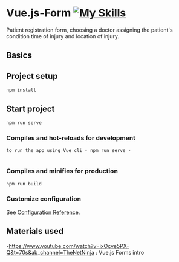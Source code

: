 # Vue.js-Form   [![My Skills](https://skillicons.dev/icons?i=vue)](https://skillicons.dev)

Patient registration form,
choosing a doctor assigning the patient's condition
time of injury and location of injury.

## Basics

## Project setup
```
npm install
```
## Start project 
```
npm run serve
```

### Compiles and hot-reloads for development
```
to run the app using Vue cli - npm run serve - 
 
```

### Compiles and minifies for production
```
npm run build
```

### Customize configuration
See [Configuration Reference](https://cli.vuejs.org/config/).
## Materials used

-https://www.youtube.com/watch?v=ixOcve5PX-Q&t=70s&ab_channel=TheNetNinja
: Vue.js Forms intro
